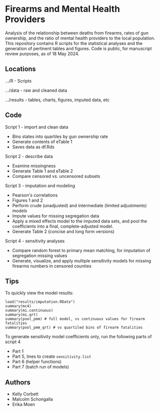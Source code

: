 # Firearms and Mental Health Providers

Analysis of the relationship between deaths from firearms, rates of gun ownership, and the ratio of mental health providers to the local population.  This repository contains R scripts for the statistical analyses and the generation of pertinent tables and figures.  Code is public, for manuscript review purposes, as of 18 May 2024.

## Locations

.../R - Scripts

.../data - raw and cleaned data

.../results - tables, charts, figures, imputed data, etc

## Code

Script 1 - import and clean data
- Bins states into quartiles by gun ownership rate
- Generate contents of eTable 1
- Saves data as df.Rds

Script 2 - describe data
- Examine missingness
- Generate Table 1 and eTable 2
- Compare censored vs. uncensored subsets

Script 3 - imputation and modeling
- Pearson's correlations
- Figures 1 and 2
- Perform crude (unadjusted) and intermediate (limited adjustments) models
- Impute values for missing segregation data
- Apply a mixed effects model to the imputed data sets, and pool the coefficients into a final, complete-adjusted model.
- Generate Table 2 (concise and long form versions)

Script 4 - sensitivity analyses
- Compare random forest to primary mean matching, for imputation of segregation missing values
- Generate, visualize, and apply multiple sensitivity models for missing firearms numbers in censored counties

## Tips

To quickly view the model results:
```
load("results/imputation.RData")
summary(mc4)
summary(mi.continuous)
summary(mi.qrt)
summary(pool_pmm) # full model, vs continuous values for firearm fatalities
summary(pool_pmm_qrt) # vs quartiled bins of firearm fatalities
```

To generate sensitivity model coefficients only, run the following parts of script 4
- Part 1
- Part 5, lines to create `sensitivity.list`
- Part 6 (helper functions)
- Part 7 (batch run of models)

## Authors

- Kelly Corbett
- Malcolm Schongalla
- Erika Moen
